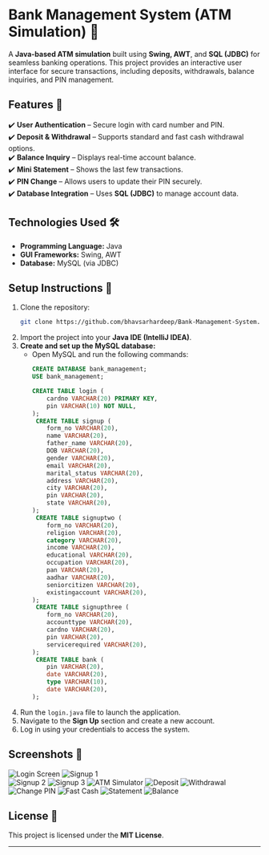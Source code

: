 # **Bank Management System (ATM Simulation) 🏦**  

A **Java-based ATM simulation** built using **Swing, AWT**, and **SQL (JDBC)** for seamless banking operations. This project provides an interactive user interface for secure transactions, including deposits, withdrawals, balance inquiries, and PIN management.  

## **Features 🚀**  
✔️ **User Authentication** – Secure login with card number and PIN.  
✔️ **Deposit & Withdrawal** – Supports standard and fast cash withdrawal options.  
✔️ **Balance Inquiry** – Displays real-time account balance.  
✔️ **Mini Statement** – Shows the last few transactions.  
✔️ **PIN Change** – Allows users to update their PIN securely.  
✔️ **Database Integration** – Uses **SQL (JDBC)** to manage account data.  

## **Technologies Used 🛠️**  
- **Programming Language:** Java  
- **GUI Frameworks:** Swing, AWT  
- **Database:** MySQL (via JDBC)  

## **Setup Instructions 🔧**  
1. Clone the repository:  
   ```bash
   git clone https://github.com/bhavsarhardeep/Bank-Management-System.git
   ```  
2. Import the project into your **Java IDE (IntelliJ IDEA)**.  
3. **Create and set up the MySQL database:**  
   - Open MySQL and run the following commands:
     ```sql
     CREATE DATABASE bank_management;
     USE bank_management;
     
     CREATE TABLE login (
         cardno VARCHAR(20) PRIMARY KEY,
         pin VARCHAR(10) NOT NULL,
     );
      CREATE TABLE signup (
         form_no VARCHAR(20),
         name VARCHAR(20),
         father_name VARCHAR(20),
         DOB VARCHAR(20),
         gender VARCHAR(20),
         email VARCHAR(20),
         marital_status VARCHAR(20),
         address VARCHAR(20),
         city VARCHAR(20),
         pin VARCHAR(20),
         state VARCHAR(20),
     );
      CREATE TABLE signuptwo (
         form_no VARCHAR(20),
         religion VARCHAR(20),
         category VARCHAR(20),
         income VARCHAR(20),
         educational VARCHAR(20),
         occupation VARCHAR(20),
         pan VARCHAR(20),
         aadhar VARCHAR(20),
         seniorcitizen VARCHAR(20),
         existingaccount VARCHAR(20),
     );
      CREATE TABLE signupthree (
         form_no VARCHAR(20),
         accounttype VARCHAR(20),
         cardno VARCHAR(20),
         pin VARCHAR(20),
         servicerequired VARCHAR(20),
     );
      CREATE TABLE bank (
         pin VARCHAR(20),
         date VARCHAR(20),
         type VARCHAR(10),
         date VARCHAR(20),
     );
     ```  
4. Run the `login.java` file to launch the application.  
5. Navigate to the **Sign Up** section and create a new account.  
6. Log in using your credentials to access the system.   

## **Screenshots 📸**  
![Login Screen](screenshorts/01.png)
![Signup 1](screenshorts/02.png)  
![Signup 2](screenshorts/03.png) 
![Signup 3](screenshorts/04.png) 
![ATM Simulator](screenshorts/05.png) 
![Deposit](screenshorts/06.png) 
![Withdrawal](screenshorts/07.png) 
![Change PIN](screenshorts/08.png) 
![Fast Cash](screenshorts/09.png) 
![Statement](screenshorts/10.png) 
![Balance](screenshorts/11.png)  

## **License 📜**  
This project is licensed under the **MIT License**.  

---
